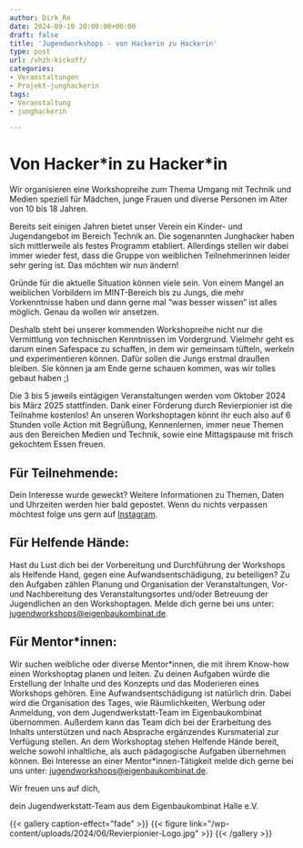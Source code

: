 ```yaml
---
author: Dirk_Re
date: 2024-09-10 20:00:00+00:00
draft: false
title: 'Jugendworkshops - von Hackerin zu Hackerin'
type: post
url: /vhzh-kickoff/
categories:
- Veranstaltungen
- Projekt-junghackerin
tags:
- Veranstaltung
- junghackerin

---
```


# Von Hacker\*in zu Hacker\*in

Wir organisieren eine Workshopreihe zum Thema Umgang mit Technik und Medien speziell für Mädchen, junge Frauen und diverse Personen im Alter von 10 bis 18 Jahren.

Bereits seit einigen Jahren bietet unser Verein ein Kinder- und Jugendangebot im Bereich Technik an. Die sogenannten Junghacker haben sich mittlerweile als festes Programm etabliert. Allerdings stellen wir dabei immer wieder fest, dass die Gruppe von weiblichen Teilnehmerinnen leider sehr gering ist. Das möchten wir nun ändern!

Gründe für die aktuelle Situation können viele sein. Von einem Mangel an weiblichen Vorbildern im MINT-Bereich bis zu Jungs, die mehr Vorkenntnisse haben und dann gerne mal “was besser wissen” ist alles möglich. Genau da wollen wir ansetzen.

Deshalb steht bei unserer kommenden Workshopreihe nicht nur die Vermittlung von technischen Kenntnissen im Vordergrund. Vielmehr geht es darum einen Safespace zu schaffen, in dem wir gemeinsam tüfteln, werkeln und experimentieren können. Dafür sollen die Jungs erstmal draußen bleiben. Sie können ja am Ende gerne schauen kommen, was wir tolles gebaut haben ;)

Die 3 bis 5 jeweils eintägigen Veranstaltungen werden vom Oktober 2024 bis März 2025 stattfinden. Dank einer Förderung durch Revierpionier ist die Teilnahme kostenlos! An unseren Workshoptagen könnt ihr euch also auf 6 Stunden volle Action mit Begrüßung, Kennenlernen, immer neue Themen aus den Bereichen Medien und Technik, sowie eine Mittagspause mit frisch gekochtem Essen freuen.

## Für Teilnehmende:

Dein Interesse wurde geweckt? Weitere Informationen zu Themen, Daten und Uhrzeiten werden hier bald gepostet. Wenn du nichts verpassen möchtest folge uns gern auf [Instagram](https://instagram.com/ebkhalle).

## Für Helfende Hände:

Hast du Lust dich bei der Vorbereitung und Durchführung der Workshops als Helfende Hand, gegen eine Aufwandsentschädigung, zu beteiligen? Zu den Aufgaben zählen Planung und Organisation der Veranstaltungen, Vor- und Nachbereitung des Veranstaltungsortes und/oder Betreuung der Jugendlichen an den Workshoptagen. Melde dich gerne bei uns unter: jugendworkshops@eigenbaukombinat.de.

## Für Mentor\*innen:

Wir suchen weibliche oder diverse Mentor\*innen, die mit ihrem Know-how einen Workshoptag planen und leiten. Zu deinen Aufgaben würde die Erstellung der Inhalte und des Konzepts und das Moderieren eines Workshops gehören. Eine Aufwandsentschädigung ist natürlich drin. Dabei wird die Organisation des Tages, wie Räumlichkeiten, Werbung oder Anmeldung, von dem Jugendwerkstatt-Team im Eigenbaukombinat übernommen. Außerdem kann das Team dich bei der Erarbeitung des Inhalts unterstützen und nach Absprache ergänzendes Kursmaterial zur Verfügung stellen. An dem Workshoptag stehen Helfende Hände bereit, welche sowohl inhaltliche, als auch pädagogische Aufgaben übernehmen können. Bei Interesse an einer Mentor\*innen-Tätigkeit melde dich gerne bei uns unter: jugendworkshops@eigenbaukombinat.de.

Wir freuen uns auf dich,

dein Jugendwerkstatt-Team aus dem Eigenbaukombinat Halle e.V.

{{< gallery caption-effect="fade" >}}
{{< figure link="/wp-content/uploads/2024/06/Revierpionier-Logo.jpg" >}}
{{< /gallery >}}
